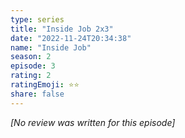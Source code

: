 ```yaml
---
type: series
title: "Inside Job 2x3"
date: "2022-11-24T20:34:38"
name: "Inside Job"
season: 2
episode: 3
rating: 2
ratingEmoji: ⭐️⭐️
share: false
---
```


_[No review was written for this episode]_
